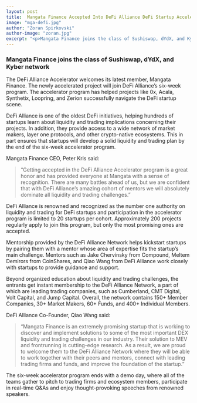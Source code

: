 ```yaml
---
layout: post
title:  Mangata Finance Accepted Into DeFi Alliance DeFi Startup Accelerator
image: "mga-defi.jpg"
author: "Zoran Spirkovski"
author-image: "zoran.jpg"
excerpt: "<p>Mangata Finance joins the class of Sushiswap, dYdX, and Kyber network. </p><p>The DeFi Alliance Accelerator welcomes its latest member, Mangata Finance. The newly accelerated project will join DeFi Alliance’s six-week program. The accelerator program has helped projects like 0x, Acala, Synthetix, Loopring, and Zerion successfully navigate the DeFi startup scene.</p>"
---
```

### Mangata Finance joins the class of Sushiswap, dYdX, and Kyber network

The DeFi Alliance Accelerator welcomes its latest member, Mangata Finance. The newly accelerated project will join DeFi Alliance’s six-week program. The accelerator program has helped projects like 0x, Acala, Synthetix, Loopring, and Zerion successfully navigate the DeFi startup scene.

DeFi Alliance is one of the oldest DeFi initiatives, helping hundreds of startups learn about liquidity and trading implications concerning their projects. In addition, they provide access to a wide network of market makers, layer one protocols, and other crypto-native ecosystems. This in part ensures that startups will develop a solid liquidity and trading plan by the end of the six-week accelerator program.

Mangata Finance CEO, Peter Kris said:

> “Getting accepted in the DeFi Alliance Accelerator program is a great honor and has provided everyone at Mangata with a sense of recognition. There are many battles ahead of us, but we are confident that with DeFi Alliance’s amazing cohort of mentors we will absolutely dominate all liquidity and trading challenges.”

DeFi Alliance is renowned and recognized as the number one authority on liquidity and trading for DeFi startups and participation in the accelerator program is limited to 20 startups per cohort. Approximately 200 projects regularly apply to join this program, but only the most promising ones are accepted. 

Mentorship provided by the DeFi Alliance Network helps kickstart startups by pairing them with a mentor whose area of expertise fits the startup’s main challenge. Mentors such as Jake Chervinsky from Compound, Meltem Demirors from CoinShares, and Qiao Wang from DeFi Alliance work closely with startups to provide guidance and support.

Beyond organized education about liquidity and trading challenges, the entrants get instant membership to the DeFi Alliance Network, a part of which are leading trading companies, such as Cumberland, CMT Digital, Volt Capital, and Jump Capital. Overall, the network contains 150+ Member Companies, 30+ Market Makers, 60+ Funds, and 400+ Individual Members.

DeFi Alliance Co-Founder, Qiao Wang said:

> “Mangata Finance is an extremely promising startup that is working to discover and implement solutions to some of the most important DEX liquidity and trading challenges in our industry. Their solution to MEV and frontrunning is cutting-edge research. As a result, we are proud to welcome them to the DeFi Alliance Network where they will be able to work together with their peers and mentors, connect with leading trading firms and funds, and improve the foundation of the startup.”

The six-week accelerator program ends with a demo day, where all of the teams gather to pitch to trading firms and ecosystem members, participate in real-time Q&As and enjoy thought-provoking speeches from renowned speakers.